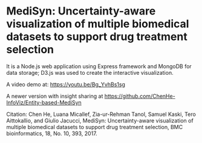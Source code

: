 # MediSyn: Uncertainty-aware visualization of multiple biomedical datasets to support drug treatment selection

It is a Node.js web application using Express framework and MongoDB for data storage; D3.js was used to create the interactive visualization.

A video demo at: https://youtu.be/Bg_YvhBs1sg

A newer version with insight sharing at https://github.com/ChenHe-InfoViz/Entity-based-MediSyn

Citation:
Chen He, Luana Micallef, Zia-ur-Rehman Tanol, Samuel Kaski, Tero Aittokallio, and Giulio Jacucci, 
MediSyn: Uncertainty-aware visualization of multiple biomedical datasets to support drug treatment selection, BMC bioinformatics, 18, No. 10, 393, 2017.
